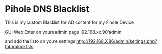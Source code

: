 # Pihole DNS Blacklist
This is my custom Blacklist for AD content for my Pihole Device

GUI Web
Enter on youre admin page
192.168.xx.90/admin

and add the listo on youre settings
http://192.168.X.86/admin/settings.php?tab=blocklists
